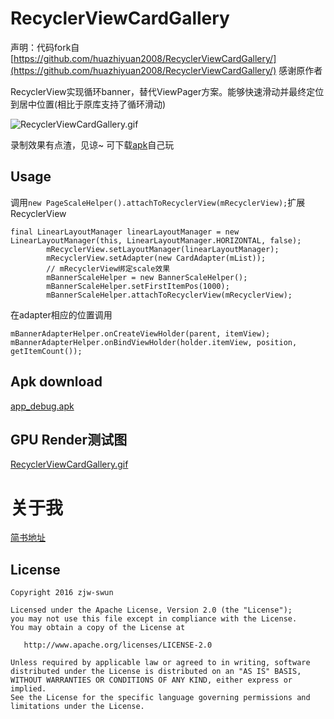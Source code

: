 # RecyclerViewCardGallery

声明：代码fork自 
[https://github.com/huazhiyuan2008/RecyclerViewCardGallery/](https://github.com/huazhiyuan2008/RecyclerViewCardGallery/)
感谢原作者

RecyclerView实现循环banner，替代ViewPager方案。能够快速滑动并最终定位到居中位置(相比于原库支持了循环滑动)

![RecyclerViewCardGallery.gif](https://github.com/zjw-swun/RecyclerViewCardGallery/blob/master/art/RecyclerViewCardGallery.gif)

录制效果有点渣，见谅~ 可下载[apk](https://github.com/zjw-swun/RecyclerViewCardGallery/blob/master/art/app-debug.apk?raw=true)自己玩

## Usage

调用`new PageScaleHelper().attachToRecyclerView(mRecyclerView);`扩展RecyclerView
```
final LinearLayoutManager linearLayoutManager = new LinearLayoutManager(this, LinearLayoutManager.HORIZONTAL, false);
        mRecyclerView.setLayoutManager(linearLayoutManager);
        mRecyclerView.setAdapter(new CardAdapter(mList));
        // mRecyclerView绑定scale效果
        mBannerScaleHelper = new BannerScaleHelper();
        mBannerScaleHelper.setFirstItemPos(1000);
        mBannerScaleHelper.attachToRecyclerView(mRecyclerView);
```

在adapter相应的位置调用
```
mBannerAdapterHelper.onCreateViewHolder(parent, itemView);
mBannerAdapterHelper.onBindViewHolder(holder.itemView, position, getItemCount());
```

## Apk download
[app_debug.apk](https://github.com/zjw-swun/RecyclerViewCardGallery/blob/master/art/app-debug.apk?raw=true)

## GPU Render测试图
[RecyclerViewCardGallery.gif](https://github.com/zjw-swun/RecyclerViewCardGallery/blob/master/art/RecyclerViewCardGallery_GPU.gif)

# 关于我
 [简书地址](http://www.jianshu.com/p/9196caea34cb)

## License

```
Copyright 2016 zjw-swun

Licensed under the Apache License, Version 2.0 (the "License");
you may not use this file except in compliance with the License.
You may obtain a copy of the License at

   http://www.apache.org/licenses/LICENSE-2.0

Unless required by applicable law or agreed to in writing, software
distributed under the License is distributed on an "AS IS" BASIS,
WITHOUT WARRANTIES OR CONDITIONS OF ANY KIND, either express or implied.
See the License for the specific language governing permissions and
limitations under the License.
```